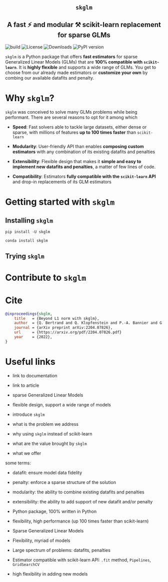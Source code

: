 <section align="center">

# ``skglm``

## A fast :zap: and modular :hammer_and_pick: scikit-learn replacement for sparse GLMs

</section>

![build](https://github.com/scikit-learn-contrib/skglm/workflows/pytest/badge.svg)
![License](https://img.shields.io/badge/License-BSD_3--Clause-blue.svg)
![Downloads](https://pepy.tech/badge/skglm/month)
![PyPI version](https://badge.fury.io/py/skglm.svg)


``skglm`` is a Python package that offers **fast estimators** for sparse Generalized Linear Models (GLMs) that are **100% compatible with ``scikit-learn``**. It is **highly flexible** and supports a wide range of GLMs. You get to choose from our already made estimators or **customize your own** by combing our available datafits and penalty.


# Why ``skglm``?

``skglm`` was conceived to solve many GLMs problems while being performant. There are several reasons to opt for it among which

- **Speed**:
Fast solvers able to tackle large datasets, either dense or sparse, with millions of features **up to 100 times faster** than ``scikit-learn``

- **Modularity**:
User-friendly API than enables **composing custom estimators** with any combination of its existing datafits and penalties

- **Extensibility**: Flexible design that makes it **simple and easy to implement new datafits and penalties**, a matter of few lines of code.   

- **Compatibility**:
Estimators **fully compatible with the ``scikit-learn`` API** and drop-in replacements of its GLM estimators



# Getting started with ``skglm``

## Installing ``skglm``

```shell
pip install -U skglm
```

```shell
conda install skglm
```

## Trying ``skglm``



# Contribute to ``skglm``




# Cite

```bibtex
@inproceedings{skglm,
    title   = {Beyond L1 norm with skglm},
    author  = {Q. Bertrand and Q. Klopfenstein and P.-A. Bannier and G. Gidel and M. Massias},
    journal = {arXiv preprint arXiv:2204.07826},
    url     = {https://arxiv.org/pdf/2204.07826.pdf}
    year    = {2022},
}
```

    

# Useful links

- link to documentation
- link to article







- sparse Generalized Linear Models
- flexible design, support a wide range of models

- introduce ``skglm`` 
- what is the problem we address
- why using ``skglm`` instead of scikit-learn
- what are the value brought by ``skglm``
- what we offer


some terms:
- datafit: ensure model data fidelity 
- penalty: enforce a sparse structure of the solution
- modularity: the ability to combine existing datafits and penalties
- extensibility: the ability to add support of new datafit and/or penalty


- Python package, 100% written in Python

- flexibility, high performance (up 100 times faster than scikit-learn)
- Sparse Generalized Linear Models
- Flexibility, myriad of models


- Large spectrum of problems: datafits, penalties
- Estimator compatible with scikit-learn API: ``.fit`` method, ``Pipelines``, ``GridSearchCV``
- high flexibility in adding new models


